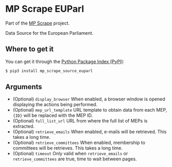 <!--
SPDX-FileCopyrightText: 2025 Sofía Aritz <sofiaritz@fsfe.org>

SPDX-License-Identifier: AGPL-3.0-only
-->

# MP Scrape EUParl

Part of the [MP Scrape](https://git.fsfe.org/mp-scrape/mp-scrape) project.

Data Source for the European Parliament.

## Where to get it

You can get it through the [Python Package Index (PyPI)](https://pypi.org/project/mp_scrape_core/):

```sh
$ pip3 install mp_scrape_source_euparl
```

## Arguments

- (Optional) `display_browser` When enabled, a browser window is opened displaying the actions being performed.
- (Optional) `mep_url_template` URL template to obtain data from each MEP, `{ID}` will be replaced with the MEP ID.
- (Optional) `full_list_url` URL from where the full list of MEPs is extracted.
- (Optional) `retrieve_emails` When enabled, e-mails will be retrieved. This takes a long time.
- (Optional) `retrieve_committees` When enabled, membership to committees will be retrieves. This takes a long time.
- (Optional) `timeout` Only valid when `retrieve_emails` or `retrieve_committees` are true, time to wait between pages.